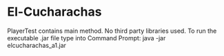 # El-Cucharachas
PlayerTest contains main method.
No third party libraries used.
To run the executable .jar file type into Command Prompt: java -jar elcucharachas_a1.jar

